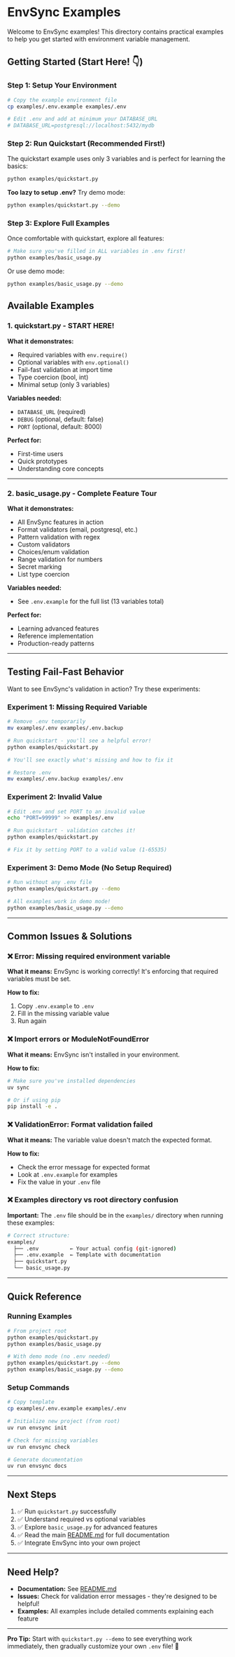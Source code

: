 # EnvSync Examples

Welcome to EnvSync examples! This directory contains practical examples to help you get started with environment variable management.

## Getting Started (Start Here! 👇)

### Step 1: Setup Your Environment

```bash
# Copy the example environment file
cp examples/.env.example examples/.env

# Edit .env and add at minimum your DATABASE_URL
# DATABASE_URL=postgresql://localhost:5432/mydb
```

### Step 2: Run Quickstart (Recommended First!)

The quickstart example uses only 3 variables and is perfect for learning the basics:

```bash
python examples/quickstart.py
```

**Too lazy to setup .env?** Try demo mode:

```bash
python examples/quickstart.py --demo
```

### Step 3: Explore Full Examples

Once comfortable with quickstart, explore all features:

```bash
# Make sure you've filled in ALL variables in .env first!
python examples/basic_usage.py
```

Or use demo mode:

```bash
python examples/basic_usage.py --demo
```

## Available Examples

### 1. **quickstart.py** - START HERE!

**What it demonstrates:**
- Required variables with `env.require()`
- Optional variables with `env.optional()`
- Fail-fast validation at import time
- Type coercion (bool, int)
- Minimal setup (only 3 variables)

**Variables needed:**
- `DATABASE_URL` (required)
- `DEBUG` (optional, default: false)
- `PORT` (optional, default: 8000)

**Perfect for:**
- First-time users
- Quick prototypes
- Understanding core concepts

---

### 2. **basic_usage.py** - Complete Feature Tour

**What it demonstrates:**
- All EnvSync features in action
- Format validators (email, postgresql, etc.)
- Pattern validation with regex
- Custom validators
- Choices/enum validation
- Range validation for numbers
- Secret marking
- List type coercion

**Variables needed:**
- See `.env.example` for the full list (13 variables total)

**Perfect for:**
- Learning advanced features
- Reference implementation
- Production-ready patterns

---

## Testing Fail-Fast Behavior

Want to see EnvSync's validation in action? Try these experiments:

### Experiment 1: Missing Required Variable

```bash
# Remove .env temporarily
mv examples/.env examples/.env.backup

# Run quickstart - you'll see a helpful error!
python examples/quickstart.py

# You'll see exactly what's missing and how to fix it

# Restore .env
mv examples/.env.backup examples/.env
```

### Experiment 2: Invalid Value

```bash
# Edit .env and set PORT to an invalid value
echo "PORT=99999" >> examples/.env

# Run quickstart - validation catches it!
python examples/quickstart.py

# Fix it by setting PORT to a valid value (1-65535)
```

### Experiment 3: Demo Mode (No Setup Required)

```bash
# Run without any .env file
python examples/quickstart.py --demo

# All examples work in demo mode!
python examples/basic_usage.py --demo
```

---

## Common Issues & Solutions

### ❌ Error: Missing required environment variable

**What it means:** EnvSync is working correctly! It's enforcing that required variables must be set.

**How to fix:**
1. Copy `.env.example` to `.env`
2. Fill in the missing variable value
3. Run again

### ❌ Import errors or ModuleNotFoundError

**What it means:** EnvSync isn't installed in your environment.

**How to fix:**
```bash
# Make sure you've installed dependencies
uv sync

# Or if using pip
pip install -e .
```

### ❌ ValidationError: Format validation failed

**What it means:** The variable value doesn't match the expected format.

**How to fix:**
- Check the error message for expected format
- Look at `.env.example` for examples
- Fix the value in your `.env` file

### ❌ Examples directory vs root directory confusion

**Important:** The `.env` file should be in the `examples/` directory when running these examples:

```bash
# Correct structure:
examples/
  ├── .env          ← Your actual config (git-ignored)
  ├── .env.example  ← Template with documentation
  ├── quickstart.py
  └── basic_usage.py
```

---

## Quick Reference

### Running Examples

```bash
# From project root
python examples/quickstart.py
python examples/basic_usage.py

# With demo mode (no .env needed)
python examples/quickstart.py --demo
python examples/basic_usage.py --demo
```

### Setup Commands

```bash
# Copy template
cp examples/.env.example examples/.env

# Initialize new project (from root)
uv run envsync init

# Check for missing variables
uv run envsync check

# Generate documentation
uv run envsync docs
```

---

## Next Steps

1. ✅ Run `quickstart.py` successfully
2. ✅ Understand required vs optional variables
3. ✅ Explore `basic_usage.py` for advanced features
4. ✅ Read the main [README.md](../README.md) for full documentation
5. ✅ Integrate EnvSync into your own project

---

## Need Help?

- **Documentation:** See [README.md](../README.md)
- **Issues:** Check for validation error messages - they're designed to be helpful!
- **Examples:** All examples include detailed comments explaining each feature

---

**Pro Tip:** Start with `quickstart.py --demo` to see everything work immediately, then gradually customize your own `.env` file! 🚀
